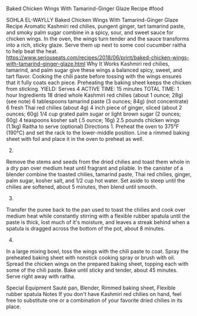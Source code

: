 Baked Chicken Wings With Tamarind-Ginger Glaze Recipe
#food 

SOHLA EL-WAYLLY
Baked Chicken Wings With Tamarind-Ginger Glaze Recipe
Aromatic Kashmiri red chilies, pungent ginger, tart tamarind paste, and smoky palm sugar combine in a spicy, sour, and sweet sauce for chicken wings. In the oven, the wings turn tender and the sauce transforms into a rich, sticky glaze. Serve them up next to some cool cucumber raitha to help beat the heat.
https://www.seriouseats.com/recipes/2018/06/print/baked-chicken-wings-with-tamarind-ginger-glaze.html
Why It Works
Kashmiri red chilies, tamarind, and palm sugar give these wings a balanced spicy, sweet, and tart flavor.
Cooking the chili paste before tossing with the wings ensures that it fully coats each piece.
Preheating the baking sheet keeps the chicken from sticking.
YIELD:
Serves 4
ACTIVE TIME:
15 minutes
TOTAL TIME:
1 hour
Ingredients
18 dried whole Kashmiri red chilies (about 1 ounce; 28g) (see note)
6 tablespoons tamarind paste (3 ounces; 84g) (not concentrate)
6 fresh Thai red chilies (about 4g)
4 inch piece of ginger, sliced (about 2 ounces; 60g)
1/4 cup grated palm sugar or light brown sugar (2 ounces; 60g)
4 teaspoons kosher salt (.5 ounce; 16g)
2.5 pounds chicken wings (1.1kg)
Raitha to serve (optional)
Directions
1.
Preheat the oven to 375°F (190°C) and set the rack to the lower-middle position. Line a rimmed baking sheet with foil and place it in the oven to preheat as well.

2.
Remove the stems and seeds from the dried chilies and toast them whole in a dry pan over medium heat until fragrant and pliable. In the canister of a blender combine the toasted chilies, tamarind paste, Thai red chilies, ginger, palm sugar, kosher salt, and 1/2 cup hot water. Set aside to steep until the chilies are softened, about 5 minutes, then blend until smooth.

3.
Transfer the puree back to the pan used to toast the chilies and cook over medium heat while constantly stirring with a flexible rubber spatula until the paste is thick, lost much of it's moisture, and leaves a streak behind when a spatula is dragged across the bottom of the pot, about 8 minutes.

4.
In a large mixing bowl, toss the wings with the chili paste to coat. Spray the preheated baking sheet with nonstick cooking spray or brush with oil. Spread the chicken wings on the prepared baking sheet, topping each with some of the chili paste. Bake until sticky and tender, about 45 minutes. Serve right away with raitha.

Special Equipment
Sauté pan, Blender, Rimmed baking sheet, Flexible rubber spatula
Notes
If you don't have Kashmiri red chilies on hand, feel free to substitute one or a combination of your favorite dried chilies in its place.